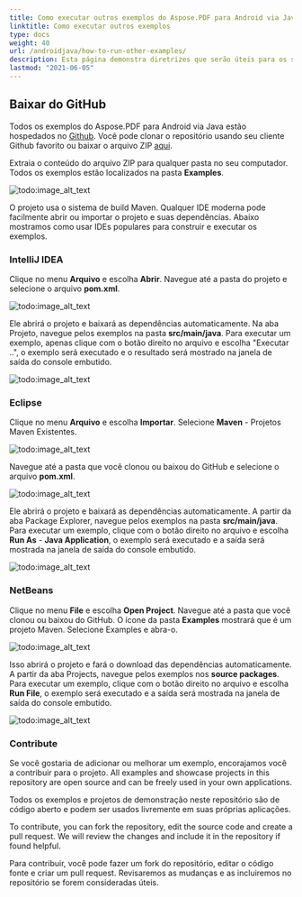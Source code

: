```yaml
---  
title: Como executar outros exemplos do Aspose.PDF para Android via Java  
linktitle: Como executar outros exemplos  
type: docs  
weight: 40  
url: /androidjava/how-to-run-other-examples/  
description: Esta página demonstra diretrizes que serão úteis para os seguintes requisitos antes de baixar e executar os exemplos.  
lastmod: "2021-06-05"  
---
```


## Baixar do GitHub

Todos os exemplos do Aspose.PDF para Android via Java estão hospedados no [Github](https://github.com/aspose-pdf/Aspose.PDF-for-Java). Você pode clonar o repositório usando seu cliente Github favorito ou baixar o arquivo ZIP [aqui](https://github.com/aspose-pdf/Aspose.PDF-for-Java/archive/master.zip).

Extraia o conteúdo do arquivo ZIP para qualquer pasta no seu computador. Todos os exemplos estão localizados na pasta **Examples**.

![todo:image_alt_text](how-to-run-the-examples_1.png)

O projeto usa o sistema de build Maven.
 Qualquer IDE moderna pode facilmente abrir ou importar o projeto e suas dependências. Abaixo mostramos como usar IDEs populares para construir e executar os exemplos.

### IntelliJ IDEA

Clique no menu **Arquivo** e escolha **Abrir**. Navegue até a pasta do projeto e selecione o arquivo **pom.xml**.

![todo:image_alt_text](how-to-run-the-examples_2.png)

Ele abrirá o projeto e baixará as dependências automaticamente. Na aba Projeto, navegue pelos exemplos na pasta **src/main/java**. Para executar um exemplo, apenas clique com o botão direito no arquivo e escolha "Executar ..", o exemplo será executado e o resultado será mostrado na janela de saída do console embutido.

![todo:image_alt_text](how-to-run-the-examples_3.png)

### Eclipse

Clique no menu **Arquivo** e escolha **Importar**. Selecione **Maven** - Projetos Maven Existentes.

![todo:image_alt_text](how-to-run-the-examples_4.png)

Navegue até a pasta que você clonou ou baixou do GitHub e selecione o arquivo **pom.xml**.

![todo:image_alt_text](how-to-run-the-examples_5.png)

Ele abrirá o projeto e baixará as dependências automaticamente. A partir da aba Package Explorer, navegue pelos exemplos na pasta **src/main/java**. Para executar um exemplo, clique com o botão direito no arquivo e escolha **Run As** - **Java Application**, o exemplo será executado e a saída será mostrada na janela de saída do console embutido.

![todo:image_alt_text](how-to-run-the-examples_6.png)

### NetBeans

Clique no menu **File** e escolha **Open Project**. Navegue até a pasta que você clonou ou baixou do GitHub. O ícone da pasta **Examples** mostrará que é um projeto Maven. Selecione Examples e abra-o.

![todo:image_alt_text](how-to-run-the-examples_7.png)

Isso abrirá o projeto e fará o download das dependências automaticamente. A partir da aba Projects, navegue pelos exemplos nos **source packages**. Para executar um exemplo, clique com o botão direito no arquivo e escolha **Run File**, o exemplo será executado e a saída será mostrada na janela de saída do console embutido.

![todo:image_alt_text](how-to-run-the-examples_8.png)

### Contribute

Se você gostaria de adicionar ou melhorar um exemplo, encorajamos você a contribuir para o projeto. All examples and showcase projects in this repository are open source and can be freely used in your own applications.

Todos os exemplos e projetos de demonstração neste repositório são de código aberto e podem ser usados livremente em suas próprias aplicações.

To contribute, you can fork the repository, edit the source code and create a pull request. We will review the changes and include it in the repository if found helpful.

Para contribuir, você pode fazer um fork do repositório, editar o código fonte e criar um pull request. Revisaremos as mudanças e as incluiremos no repositório se forem consideradas úteis.
